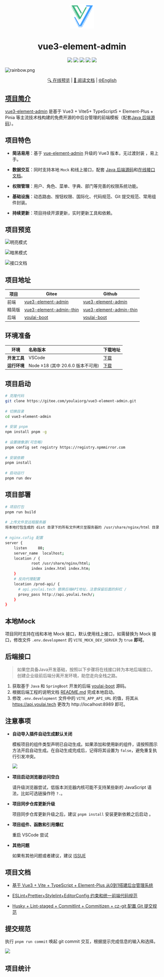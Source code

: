 
<div align="center">
  <img alt="vue3-element-admin" width="80" height="80" src="./src/assets/logo.png">
  <h1>vue3-element-admin</h1>

  <img src="https://img.shields.io/badge/Vue-3.4.35-brightgreen.svg"/>
  <img src="https://img.shields.io/badge/Vite-5.3.5-green.svg"/>
  <img src="https://img.shields.io/badge/Element Plus-2.7.8-blue.svg"/>
  <img src="https://img.shields.io/badge/license-MIT-green.svg"/>
  <a href="https://gitee.com/youlaiorg" target="_blank">
      <img src="https://img.shields.io/badge/Author-有来开源组织-orange.svg"/>
  </a>
</div>

![](https://foruda.gitee.com/images/1708618984641188532/a7cca095_716974.png "rainbow.png")


<div align="center">
  <a target="_blank" href="http://vue3.youlai.tech">🔍 在线预览</a> |  <a target="_blank" href="https://juejin.cn/post/7228990409909108793">📖 阅读文档</a> | <a href="./README.en-US.md">🌐English
</div>



## 项目简介

[vue3-element-admin](https://gitee.com/youlaiorg/vue3-element-admin) 是基于 Vue3 + Vite5+ TypeScript5 + Element-Plus + Pinia 等主流技术栈构建的免费开源的中后台管理的前端模板（配套[Java 后端源码](https://gitee.com/youlaiorg/youlai-boot)）。


## 项目特色

- **简洁易用**：基于 [vue-element-admin](https://gitee.com/panjiachen/vue-element-admin) 升级的 Vue3 版本，无过渡封装 ，易上手。

- **数据交互**：同时支持本地 `Mock` 和线上接口，配套 [Java 后端源码](https://gitee.com/youlaiorg/youlai-boot)和[在线接口文档](https://www.apifox.cn/apidoc/shared-195e783f-4d85-4235-a038-eec696de4ea5)。

- **权限管理**：用户、角色、菜单、字典、部门等完善的权限系统功能。

- **基础设施**：动态路由、按钮权限、国际化、代码规范、Git 提交规范、常用组件封装。

- **持续更新**：项目持续开源更新，实时更新工具和依赖。



## 项目预览

![明亮模式](https://foruda.gitee.com/images/1709651876583793739/0ba1ee1c_716974.png)

![暗黑模式](https://foruda.gitee.com/images/1709651875494206224/2a2b0b53_716974.png)

![接口文档](https://foruda.gitee.com/images/1687755822857820115/96054330_716974.png)

## 项目地址

| 项目 | Gitee                                                        | Github                                                       | 
| ---- | ------------------------------------------------------------ | ------------------------------------------------------------ | 
| 前端 | [vue3-element-admin](https://gitee.com/youlaiorg/vue3-element-admin) | [vue3-element-admin](https://github.com/youlaitech/vue3-element-admin) | [vue3-element-admin](https://gitcode.net/youlai/vue3-element-admin) |
| 精简版 | [vue3-element-admin-thin](https://gitee.com/cshaptx4869/vue3-element-admin-thin) | [vue3-element-admin-thin](https://github.com/youlaitech/vue3-element-admin-thin) |
| 后端 | [youlai-boot](https://gitee.com/youlaiorg/youlai-boot)       | [youlai-boot](https://github.com/haoxianrui/youlai-boot.git) |

## 环境准备

| 环境                 | 名称版本                                                     | 下载地址                                                     |
| -------------------- | :----------------------------------------------------------- | ------------------------------------------------------------ |
| **开发工具**         | VSCode    | [下载](https://code.visualstudio.com/Download)           |
| **运行环境**         | Node ≥18 (其中 20.6.0 版本不可用)    | [下载](http://nodejs.cn/download)                        |


## 项目启动

```bash
# 克隆代码
git clone https://gitee.com/youlaiorg/vue3-element-admin.git

# 切换目录
cd vue3-element-admin

# 安装 pnpm
npm install pnpm -g

# 设置镜像源(可忽略)
pnpm config set registry https://registry.npmmirror.com

# 安装依赖
pnpm install

# 启动运行
pnpm run dev
```



## 项目部署

```bash
# 项目打包
pnpm run build

# 上传文件至远程服务器
将本地打包生成的 dist 目录下的所有文件拷贝至服务器的 /usr/share/nginx/html 目录。

# nginx.cofig 配置
server {
	listen     80;
	server_name  localhost;
	location / {
			root /usr/share/nginx/html;
			index index.html index.htm;
	}
	# 反向代理配置
	location /prod-api/ {
      # api.youlai.tech 替换后端API地址，注意保留后面的斜杠 /
      proxy_pass http://api.youlai.tech/; 
	}
}
```

## 本地Mock

项目同时支持在线和本地 Mock 接口，默认使用线上接口，如需替换为 Mock 接口，修改文件 `.env.development` 的 `VITE_MOCK_DEV_SERVER` 为  `true` **即可**。

## 后端接口

> 如果您具备Java开发基础，按照以下步骤将在线接口转为本地后端接口，创建企业级前后端分离开发环境，助您走向全栈之路。

1. 获取基于 `Java` 和 `SpringBoot` 开发的后端 [youlai-boot](https://gitee.com/youlaiorg/youlai-boot.git) 源码。
2. 根据后端工程的说明文档 [README.md](https://gitee.com/youlaiorg/youlai-boot#%E9%A1%B9%E7%9B%AE%E8%BF%90%E8%A1%8C) 完成本地启动。
3. 修改 `.env.development` 文件中的 `VITE_APP_API_URL` 的值，将其从 https://api.youlai.tech 更改为 http://localhost:8989 即可。


## 注意事项

- **自动导入插件自动生成默认关闭**

  模板项目的组件类型声明已自动生成。如果添加和使用新的组件，请按照图示方法开启自动生成。在自动生成完成后，记得将其设置为 `false`，避免重复执行引发冲突。

  ![](https://foruda.gitee.com/images/1687755823137387608/412ea803_716974.png)

- **项目启动浏览器访问空白**

  请升级浏览器尝试，低版本浏览器内核可能不支持某些新的 JavaScript 语法，比如可选链操作符 `?.`。

- **项目同步仓库更新升级**

  项目同步仓库更新升级之后，建议 `pnpm install` 安装更新依赖之后启动 。

- **项目组件、函数和引用爆红**

	重启 VSCode 尝试

- **其他问题**

  如果有其他问题或者建议，建议 [ISSUE](https://gitee.com/youlaiorg/vue3-element-admin/issues/new)



## 项目文档

- [基于 Vue3 + Vite + TypeScript + Element-Plus 从0到1搭建后台管理系统](https://blog.csdn.net/u013737132/article/details/130191394)

- [ESLint+Prettier+Stylelint+EditorConfig 约束和统一前端代码规范](https://blog.csdn.net/u013737132/article/details/130190788)
- [Husky + Lint-staged + Commitlint + Commitizen + cz-git 配置 Git 提交规范](https://blog.csdn.net/u013737132/article/details/130191363)


## 提交规范

执行 `pnpm run commit` 唤起 git commit 交互，根据提示完成信息的输入和选择。

![](https://foruda.gitee.com/images/1687755823165218215/c1705416_716974.png)


## 项目统计






